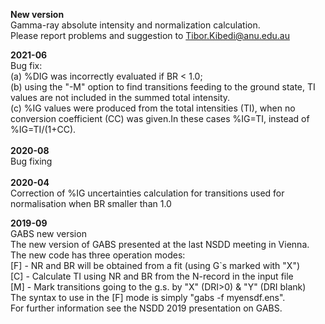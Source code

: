 <b>New version</b> 
<br>
Gamma-ray absolute intensity and normalization calculation.
<br>
Please report problems and suggestion to Tibor.Kibedi@anu.edu.au


<b>2021-06</b>
<br>
Bug fix: 
<br>
(a) %DIG was incorrectly evaluated if BR < 1.0; 
<br>
(b) using the "-M" option to find transitions feeding to the ground state, TI values are not included in the summed total intensity. 
<br>
(c) %IG values were produced from the total intensities (TI), when no conversion coefficient (CC) was given.In these cases %IG=TI, instead of %IG=TI/(1+CC). 
<br>
<br>
<b>2020-08</b>
<br>
Bug fixing
<br><br>
<b>2020-04</b> 
<br>
Correction of %IG uncertainties calculation for transitions used for normalisation when BR smaller than 1.0


<b>2019-09</b> 
<br>
GABS new version <br>
The new version of GABS presented at the last NSDD meeting in Vienna. 
<br>
The new code has three operation modes: 
<br>
[F] - NR and BR will be obtained from a fit (using G`s marked with "X")<br>
[C] - Calculate TI using NR and BR from the N-record in the input file<br>
[M] - Mark transitions going to the g.s. by "X" (DRI>0) & "Y" (DRI blank)<br>
The syntax to use in the [F] mode is simply "gabs -f myensdf.ens".<br>
For further information see the NSDD 2019 presentation on GABS. 
